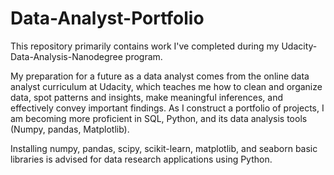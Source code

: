 # Data-Analyst-Portfolio
This repository primarily contains work I've completed during my Udacity-Data-Analysis-Nanodegree program.

My preparation for a future as a data analyst comes from the online data analyst curriculum at Udacity, which teaches me how to clean and organize data, spot patterns and insights, make meaningful inferences, and effectively convey important findings. As I construct a portfolio of projects, I am becoming more proficient in SQL, Python, and its data analysis tools (Numpy, pandas, Matplotlib).

Installing numpy, pandas, scipy, scikit-learn, matplotlib, and seaborn basic libraries is advised for data research applications using Python.
